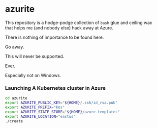 # azurite

This repository is a hodge-podge collection of `bash` glue and ceiling wax that helps me (and nobody else) hack away at Azure.

There is nothing of importance to be found here.

Go away.

This will never be supported.

Ever.

Especially not on Windows.

### Launching A Kubernetes cluster in Azure

```bash
cd azurite
export AZURITE_PUBLIC_KEY="${HOME}/.ssh/id_rsa.pub"
export AZURITE_PREFIX="k8s"
export AZURITE_STATE_STORE="${HOME}/azure-templates"
export AZURITE_LOCATION="eastus"
./create
```


